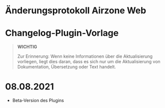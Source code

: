 # Änderungsprotokoll Airzone Web

# Changelog-Plugin-Vorlage

>**WICHTIG**
>
>Zur Erinnerung: Wenn keine Informationen über die Aktualisierung vorliegen, liegt dies daran, dass es sich nur um die Aktualisierung von Dokumentation, Übersetzung oder Text handelt.

# 08.08.2021

- Beta-Version des Plugins



